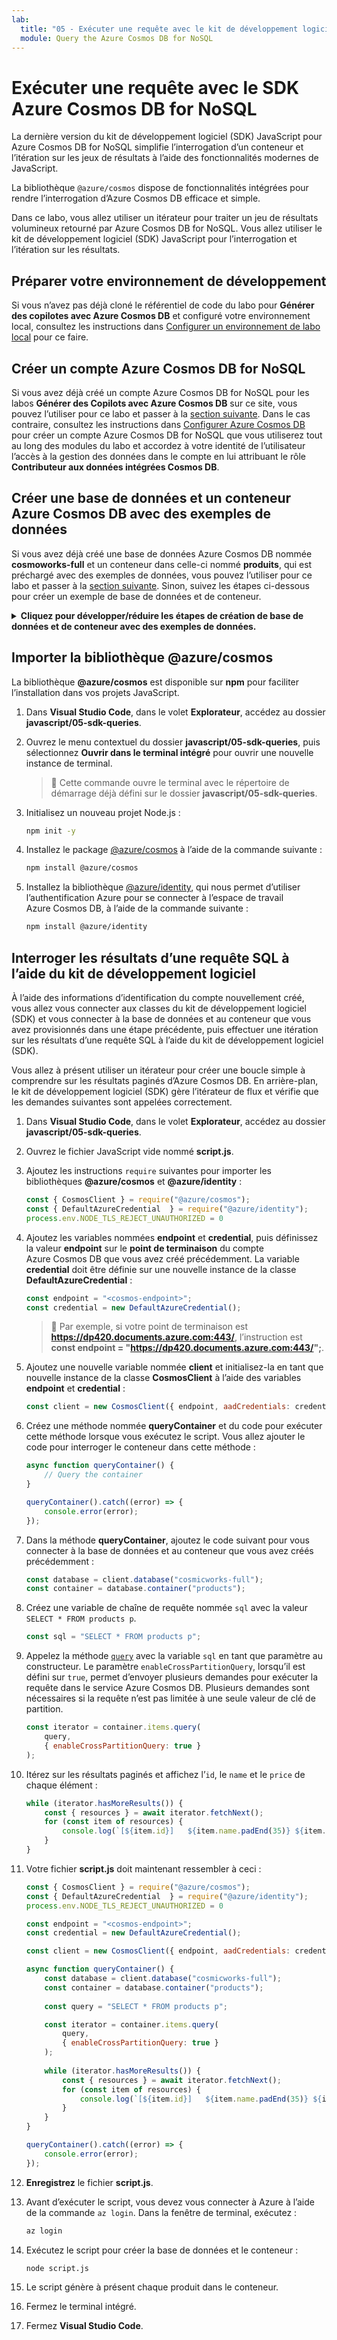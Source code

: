 ```yaml
---
lab:
  title: "05 - Exécuter une requête avec le kit de développement logiciel (SDK) Azure\_Cosmos\_DB\_for\_NoSQL"
  module: Query the Azure Cosmos DB for NoSQL
---
```


# Exécuter une requête avec le SDK Azure Cosmos DB for NoSQL

La dernière version du kit de développement logiciel (SDK) JavaScript pour Azure Cosmos DB for NoSQL simplifie l’interrogation d’un conteneur et l’itération sur les jeux de résultats à l’aide des fonctionnalités modernes de JavaScript.

La bibliothèque `@azure/cosmos` dispose de fonctionnalités intégrées pour rendre l’interrogation d’Azure Cosmos DB efficace et simple.

Dans ce labo, vous allez utiliser un itérateur pour traiter un jeu de résultats volumineux retourné par Azure Cosmos DB for NoSQL. Vous allez utiliser le kit de développement logiciel (SDK) JavaScript pour l’interrogation et l’itération sur les résultats.

## Préparer votre environnement de développement

Si vous n’avez pas déjà cloné le référentiel de code du labo pour **Générer des copilotes avec Azure Cosmos DB** et configuré votre environnement local, consultez les instructions dans [Configurer un environnement de labo local](00-setup-lab-environment.md) pour ce faire.

## Créer un compte Azure Cosmos DB for NoSQL

Si vous avez déjà créé un compte Azure Cosmos DB for NoSQL pour les labos **Générer des Copilots avec Azure Cosmos DB** sur ce site, vous pouvez l’utiliser pour ce labo et passer à la [section suivante](#create-azure-cosmos-db-database-and-container-with-sample-data). Dans le cas contraire, consultez les instructions dans [Configurer Azure Cosmos DB](../../common/instructions/00-setup-cosmos-db.md) pour créer un compte Azure Cosmos DB for NoSQL que vous utiliserez tout au long des modules du labo et accordez à votre identité de l’utilisateur l’accès à la gestion des données dans le compte en lui attribuant le rôle **Contributeur aux données intégrées Cosmos DB**.

## Créer une base de données et un conteneur Azure Cosmos DB avec des exemples de données

Si vous avez déjà créé une base de données Azure Cosmos DB nommée **cosmoworks-full** et un conteneur dans celle-ci nommé **produits**, qui est préchargé avec des exemples de données, vous pouvez l’utiliser pour ce labo et passer à la [section suivante](#import-the-azurecosmos-library). Sinon, suivez les étapes ci-dessous pour créer un exemple de base de données et de conteneur.

<details markdown=1>
<summary markdown="span"><strong>Cliquez pour développer/réduire les étapes de création de base de données et de conteneur avec des exemples de données.</strong></summary>

1. Dans la ressource de compte **Azure Cosmos DB** nouvellement créée, accédez au volet **Explorateur de données**.

1. Dans l’**Explorateur de données**, sélectionnez **Lancer le démarrage rapide** sur la page d’accueil.

1. Dans le formulaire **Nouveau conteneur**, entrez les valeurs suivantes :

    - **ID de base de données** : `cosmicworks-full`
    - **ID de conteneur** : `products`
    - **Clé de partition** : `/categoryId`
    - **Magasin analytique** : `Off`

1. Sélectionnez **OK** pour créer le conteneur. Ce processus prend une minute ou deux pendant qu’il crée les ressources et précharge le conteneur avec des exemples de données de produit.

1. Gardez l’onglet du navigateur ouvert, car nous y retournerons ultérieurement.

1. Revenez à **Visual Studio Code**.

</details>

## Importer la bibliothèque @azure/cosmos

La bibliothèque **@azure/cosmos** est disponible sur **npm** pour faciliter l’installation dans vos projets JavaScript.

1. Dans **Visual Studio Code**, dans le volet **Explorateur**, accédez au dossier **javascript/05-sdk-queries**.

1. Ouvrez le menu contextuel du dossier **javascript/05-sdk-queries**, puis sélectionnez **Ouvrir dans le terminal intégré** pour ouvrir une nouvelle instance de terminal.

    > &#128221; Cette commande ouvre le terminal avec le répertoire de démarrage déjà défini sur le dossier **javascript/05-sdk-queries**.

1. Initialisez un nouveau projet Node.js :

    ```bash
    npm init -y
    ```

1. Installez le package [@azure/cosmos][npmjs.com/package/@azure/cosmos] à l’aide de la commande suivante :

    ```bash
    npm install @azure/cosmos
    ```

1. Installez la bibliothèque [@azure/identity][npmjs.com/package/@azure/identity], qui nous permet d’utiliser l’authentification Azure pour se connecter à l’espace de travail Azure Cosmos DB, à l’aide de la commande suivante :

    ```bash
    npm install @azure/identity
    ```

## Interroger les résultats d’une requête SQL à l’aide du kit de développement logiciel

À l’aide des informations d’identification du compte nouvellement créé, vous allez vous connecter aux classes du kit de développement logiciel (SDK) et vous connecter à la base de données et au conteneur que vous avez provisionnés dans une étape précédente, puis effectuer une itération sur les résultats d’une requête SQL à l’aide du kit de développement logiciel (SDK).

Vous allez à présent utiliser un itérateur pour créer une boucle simple à comprendre sur les résultats paginés d’Azure Cosmos DB. En arrière-plan, le kit de développement logiciel (SDK) gère l’itérateur de flux et vérifie que les demandes suivantes sont appelées correctement.

1. Dans **Visual Studio Code**, dans le volet **Explorateur**, accédez au dossier **javascript/05-sdk-queries**.

1. Ouvrez le fichier JavaScript vide nommé **script.js**.

1. Ajoutez les instructions `require` suivantes pour importer les bibliothèques **@azure/cosmos** et **@azure/identity** :

    ```javascript
    const { CosmosClient } = require("@azure/cosmos");
    const { DefaultAzureCredential  } = require("@azure/identity");
    process.env.NODE_TLS_REJECT_UNAUTHORIZED = 0
    ```

1. Ajoutez les variables nommées **endpoint** et **credential**, puis définissez la valeur **endpoint** sur le **point de terminaison** du compte Azure Cosmos DB que vous avez créé précédemment. La variable **credential** doit être définie sur une nouvelle instance de la classe **DefaultAzureCredential** :

    ```javascript
    const endpoint = "<cosmos-endpoint>";
    const credential = new DefaultAzureCredential();
    ```

    > &#128221; Par exemple, si votre point de terminaison est **https://dp420.documents.azure.com:443/**, l’instruction est **const endpoint = "https://dp420.documents.azure.com:443/";**.

1. Ajoutez une nouvelle variable nommée **client** et initialisez-la en tant que nouvelle instance de la classe **CosmosClient** à l’aide des variables **endpoint** et **credential** :

    ```javascript
    const client = new CosmosClient({ endpoint, aadCredentials: credential });
    ```

1. Créez une méthode nommée **queryContainer** et du code pour exécuter cette méthode lorsque vous exécutez le script. Vous allez ajouter le code pour interroger le conteneur dans cette méthode :

    ```javascript
    async function queryContainer() {
        // Query the container
    }

    queryContainer().catch((error) => {
        console.error(error);
    });
    ```

1. Dans la méthode **queryContainer**, ajoutez le code suivant pour vous connecter à la base de données et au conteneur que vous avez créés précédemment :

    ```javascript
    const database = client.database("cosmicworks-full");
    const container = database.container("products");
    ```

1. Créez une variable de chaîne de requête nommée `sql` avec la valeur `SELECT * FROM products p`.

    ```javascript
    const sql = "SELECT * FROM products p";
    ```

1. Appelez la méthode [`query`](https://learn.microsoft.com/javascript/api/%40azure/cosmos/items?view=azure-node-latest#@azure-cosmos-items-query-1) avec la variable `sql` en tant que paramètre au constructeur. Le paramètre `enableCrossPartitionQuery`, lorsqu’il est défini sur `true`, permet d’envoyer plusieurs demandes pour exécuter la requête dans le service Azure Cosmos DB. Plusieurs demandes sont nécessaires si la requête n’est pas limitée à une seule valeur de clé de partition.

    ```javascript
    const iterator = container.items.query(
        query,
        { enableCrossPartitionQuery: true }
    );
    ```

1. Itérez sur les résultats paginés et affichez l’`id`, le `name` et le `price` de chaque élément :

    ```javascript
    while (iterator.hasMoreResults()) {
        const { resources } = await iterator.fetchNext();
        for (const item of resources) {
            console.log(`[${item.id}]   ${item.name.padEnd(35)} ${item.price.toFixed(2)}`);
        }
    }
    ```

1. Votre fichier **script.js** doit maintenant ressembler à ceci :

    ```javascript
    const { CosmosClient } = require("@azure/cosmos");
    const { DefaultAzureCredential  } = require("@azure/identity");
    process.env.NODE_TLS_REJECT_UNAUTHORIZED = 0

    const endpoint = "<cosmos-endpoint>";
    const credential = new DefaultAzureCredential();

    const client = new CosmosClient({ endpoint, aadCredentials: credential });

    async function queryContainer() {
        const database = client.database("cosmicworks-full");
        const container = database.container("products");
        
        const query = "SELECT * FROM products p";
    
        const iterator = container.items.query(
            query,
            { enableCrossPartitionQuery: true }
        );
        
        while (iterator.hasMoreResults()) {
            const { resources } = await iterator.fetchNext();
            for (const item of resources) {
                console.log(`[${item.id}]   ${item.name.padEnd(35)} ${item.price.toFixed(2)}`);
            }
        }
    }
    
    queryContainer().catch((error) => {
        console.error(error);
    });
    ```

1. **Enregistrez** le fichier **script.js**.

1. Avant d’exécuter le script, vous devez vous connecter à Azure à l’aide de la commande `az login`. Dans la fenêtre de terminal, exécutez :

    ```bash
    az login
    ```

1. Exécutez le script pour créer la base de données et le conteneur :

    ```bash
    node script.js
    ```

1. Le script génère à présent chaque produit dans le conteneur.

1. Fermez le terminal intégré.

1. Fermez **Visual Studio Code**.

[code.visualstudio.com/docs/getstarted]: https://code.visualstudio.com/docs/getstarted/tips-and-tricks
[npmjs.com/package/@azure/cosmos]: https://www.npmjs.com/package/@azure/cosmos
[npmjs.com/package/@azure/identity]: https://www.npmjs.com/package/@azure/identity
